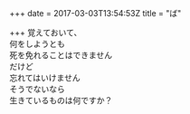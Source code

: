 +++
date = 2017-03-03T13:54:53Z
title = "ば"

+++
覚えておいて、    
何をしようとも  
死を免れることはできません  
だけど  
忘れてはいけません  
そうでないなら  
生きているものは何ですか？  